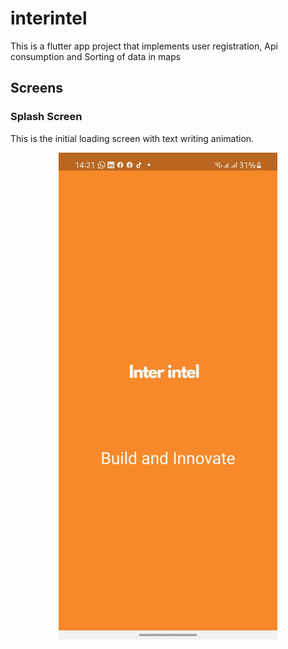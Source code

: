 # interintel

This is a flutter app project that implements user registration, Api consumption and Sorting of data in maps

## Screens
### Splash Screen
This is the initial loading screen with text writing animation.
<p align="center">
  <img src="Screenshots/splashscreen.jpg" width="350" title="hover text">
</p>
